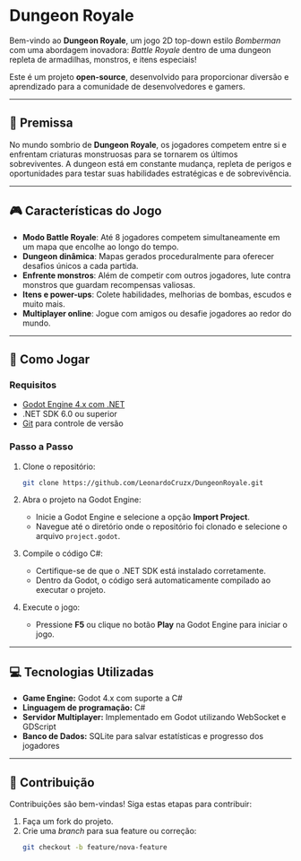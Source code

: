 # **Dungeon Royale**

Bem-vindo ao **Dungeon Royale**, um jogo 2D top-down estilo *Bomberman* com uma abordagem inovadora: *Battle Royale* dentro de uma dungeon repleta de armadilhas, monstros, e itens especiais!

Este é um projeto **open-source**, desenvolvido para proporcionar diversão e aprendizado para a comunidade de desenvolvedores e gamers.

---

## **📜 Premissa**

No mundo sombrio de **Dungeon Royale**, os jogadores competem entre si e enfrentam criaturas monstruosas para se tornarem os últimos sobreviventes. A dungeon está em constante mudança, repleta de perigos e oportunidades para testar suas habilidades estratégicas e de sobrevivência.

---

## **🎮 Características do Jogo**

- **Modo Battle Royale**: Até 8 jogadores competem simultaneamente em um mapa que encolhe ao longo do tempo.
- **Dungeon dinâmica**: Mapas gerados proceduralmente para oferecer desafios únicos a cada partida.
- **Enfrente monstros**: Além de competir com outros jogadores, lute contra monstros que guardam recompensas valiosas.
- **Itens e power-ups**: Colete habilidades, melhorias de bombas, escudos e muito mais.
- **Multiplayer online**: Jogue com amigos ou desafie jogadores ao redor do mundo.

---

## **🚀 Como Jogar**

### **Requisitos**
- [Godot Engine 4.x com .NET](https://godotengine.org/download)
- .NET SDK 6.0 ou superior
- [Git](https://git-scm.com/) para controle de versão

### **Passo a Passo**

1. Clone o repositório:
   ```bash
   git clone https://github.com/LeonardoCruzx/DungeonRoyale.git

2. Abra o projeto na Godot Engine:
   - Inicie a Godot Engine e selecione a opção **Import Project**.
   - Navegue até o diretório onde o repositório foi clonado e selecione o arquivo `project.godot`.

3. Compile o código C#:
   - Certifique-se de que o .NET SDK está instalado corretamente.
   - Dentro da Godot, o código será automaticamente compilado ao executar o projeto.

4. Execute o jogo:
   - Pressione **F5** ou clique no botão **Play** na Godot Engine para iniciar o jogo.

---

## **💻 Tecnologias Utilizadas**

- **Game Engine:** Godot 4.x com suporte a C#
- **Linguagem de programação:** C#
- **Servidor Multiplayer:** Implementado em Godot utilizando WebSocket e GDScript
- **Banco de Dados:** SQLite para salvar estatísticas e progresso dos jogadores

---

## **🌟 Contribuição**

Contribuições são bem-vindas! Siga estas etapas para contribuir:

1. Faça um fork do projeto.
2. Crie uma *branch* para sua feature ou correção:
   ```bash
   git checkout -b feature/nova-feature
